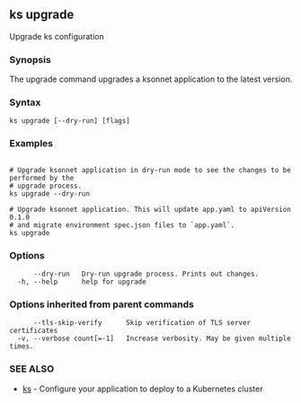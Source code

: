 ## ks upgrade

Upgrade ks configuration

### Synopsis


The upgrade command upgrades a ksonnet application to the latest version.

### Syntax


```
ks upgrade [--dry-run] [flags]
```

### Examples

```

# Upgrade ksonnet application in dry-run mode to see the changes to be performed by the
# upgrade process.
ks upgrade --dry-run

# Upgrade ksonnet application. This will update app.yaml to apiVersion 0.1.0
# and migrate environment spec.json files to `app.yaml`.
ks upgrade

```

### Options

```
      --dry-run   Dry-run upgrade process. Prints out changes.
  -h, --help      help for upgrade
```

### Options inherited from parent commands

```
      --tls-skip-verify      Skip verification of TLS server certificates
  -v, --verbose count[=-1]   Increase verbosity. May be given multiple times.
```

### SEE ALSO

* [ks](ks.md)	 - Configure your application to deploy to a Kubernetes cluster


